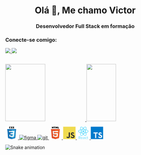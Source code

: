 <h1 align="center">Olá 👋, Me chamo Victor</h1>
<h3 align="center">Desenvolvedor Full Stack em formação</h3>

<h3 align="left">Conecte-se comigo:</h3>
<p align="left">
  <a href="mailto:motoggb979@gmail.com">
    <img src="https://img.shields.io/badge/-Gmail-%23333?style=for-the-badge&logo=gmail&logoColor=white" target="_blank">
  </a>
  <a href="https://linkedin.com/in/victor-d-cruz" target="blank"><img src="https://img.shields.io/badge/-LinkedIn-%230077B5?style=for-the-badge&logo=linkedin&logoColor=white" target="_blank"></a>
</p>

<br>

<a width="100%" href="https://github.com/VictrCruz312/">
  <img height="180em" width="50%"  src="https://github-readme-stats.vercel.app/api?username=victrcruz312&show_icons=true&locale=en&theme=merko" />
  <img height="180em" width="43%"  src="https://github-readme-stats.vercel.app/api/top-langs?username=victrcruz312&show_icons=true&locale=en&layout=compact&theme=merko" />
</a>

<br>

<p align="left"> <a href="https://www.w3schools.com/css/" target="_blank" rel="noreferrer"> <img src="https://raw.githubusercontent.com/devicons/devicon/master/icons/css3/css3-original-wordmark.svg" alt="css3" width="40" height="40"/> </a> <a href="https://www.figma.com/" target="_blank" rel="noreferrer"> <img src="https://www.vectorlogo.zone/logos/figma/figma-icon.svg" alt="figma" width="40" height="40"/> </a> <a href="https://git-scm.com/" target="_blank" rel="noreferrer"> <img src="https://www.vectorlogo.zone/logos/git-scm/git-scm-icon.svg" alt="git" width="40" height="40"/> </a> <a href="https://www.w3.org/html/" target="_blank" rel="noreferrer"> <img src="https://raw.githubusercontent.com/devicons/devicon/master/icons/html5/html5-original-wordmark.svg" alt="html5" width="40" height="40"/> </a> <a href="https://developer.mozilla.org/en-US/docs/Web/JavaScript" target="_blank" rel="noreferrer"> <img src="https://raw.githubusercontent.com/devicons/devicon/master/icons/javascript/javascript-original.svg" alt="javascript" width="40" height="40"/> </a> <a href="https://reactjs.org/" target="_blank" rel="noreferrer"> <img src="https://raw.githubusercontent.com/devicons/devicon/master/icons/react/react-original-wordmark.svg" alt="react" width="40" height="40"/> </a> <a href="https://www.typescriptlang.org/" target="_blank" rel="noreferrer"> <img src="https://raw.githubusercontent.com/devicons/devicon/master/icons/typescript/typescript-original.svg" alt="typescript" width="40" height="40"/> </a> </p>

![Snake animation](https://github.com/VictrCruz312/VictrCruz312/blob/output/github-contribution-grid-snake.svg)

